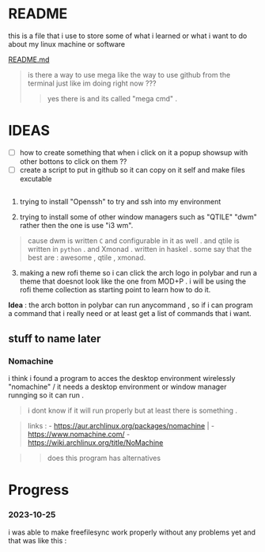 # README 
this is a file that i use to store some of what i learned or what i want to do about my linux machine or software

[README.md](https://github.com/crisslokman/arch/blob/main/README.md)



> is there a way to use mega like the way to use github from the terminal just like im doing right now ??? 
> >  yes there is and its called "mega cmd" .

# IDEAS 

- [ ] how to create something that when i click on it a popup showsup with other bottons to click on them ?? 
- [ ] create a script to put in github so it can copy on it self and make files excutable
## 
1. trying to install "Openssh" to try and ssh into my environment

2. trying to install some of other window managers such as "QTILE" "dwm" rather then the one is use "i3 wm".
> cause dwm is written `C` and configurable in it as well . and qtile is written in `python` .
> and Xmonad . written in haskel .
> some say that the best are : awesome , qtile , xmonad.

3. making a new rofi theme so i can click the arch logo in polybar and run a theme that doesnot look like the one from MOD+P .
i will be using the rofi theme collection as starting point to learn how to do it.




**Idea** : 
the arch botton in polybar can run anycommand , so if i can  program a command that i really need or at least get a list of commands that i want.



## stuff to name later
### Nomachine 
i think i found a program to acces the desktop environment wirelessly "nomachine" / it needs a desktop environment or window manager runnging so it can run . 
> i dont know if it will run properly but at least there is something .

> links : 
	- https://aur.archlinux.org/packages/nomachine | 
	- https://www.nomachine.com/ 
	- https://wiki.archlinux.org/title/NoMachine
	
>> does this program has alternatives 



# Progress
### 2023-10-25
i was able to make freefilesync work properly without any problems yet and that was like this : 
